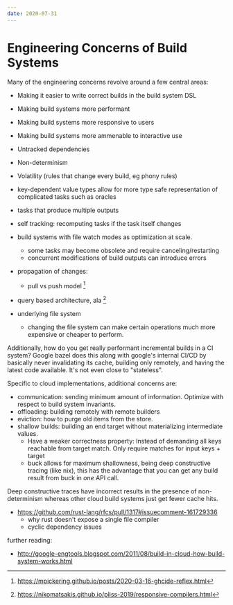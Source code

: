 ```yaml
---
date: 2020-07-31
---
```


# Engineering Concerns of Build Systems

Many of the engineering concerns revolve around a few central areas:

- Making it easier to write correct builds in the build system DSL
- Making build systems more performant
- Making build systems more responsive to users
- Making build systems more ammenable to interactive use

- Untracked dependencies
- Non-determinism
- Volatility (rules that change every build, eg phony rules)
- key-dependent value types allow for more type safe representation of complicated tasks such as oracles
- tasks that produce multiple outputs
- self tracking: recomputing tasks if the task itself changes
- build systems with file watch modes as optimization at scale.
  - some tasks may become obsolete and require canceling/restarting
  - concurrent modifications of build outputs can introduce errors
- propagation of changes:
  - pull vs push model [^reflex]
- query based architecture, ala [^rc]
- underlying file system
  - changing the file system can make certain operations much more expensive or cheaper to perform.

Additionally, how do you get really performant incremental builds in a CI system?
Google bazel does this along with google's internal CI/CD by basically never invalidating its cache, building only remotely, and having the latest code available.
It's not even close to "stateless".

Specific to cloud implementations, additional concerns are:

- communication: sending minimum amount of information. Optimize with respect to build system invariants.
- offloading: building remotely with remote builders
- eviction: how to purge old items from the store.
- shallow builds: building an end target without materializing intermediate values.
  - Have a weaker correctness property: Instead of demanding all keys reachable from target match. Only require matches for input keys + target
  - buck allows for maximum shallowness, being deep constructive tracing (like nix), this has the advantage that you can get any build result from buck in _one_ API call.

Deep constructive traces have incorrect results in the presence of non-determinism whereas other cloud build systems just get fewer cache hits.

[^reflex]: <https://mpickering.github.io/posts/2020-03-16-ghcide-reflex.html>
[^rc]: <https://nikomatsakis.github.io/pliss-2019/responsive-compilers.html>

- <https://github.com/rust-lang/rfcs/pull/1317#issuecomment-161729336>
  - why rust doesn't expose a single file compiler
  - cyclic dependency issues

further reading:

- <http://google-engtools.blogspot.com/2011/08/build-in-cloud-how-build-system-works.html>
